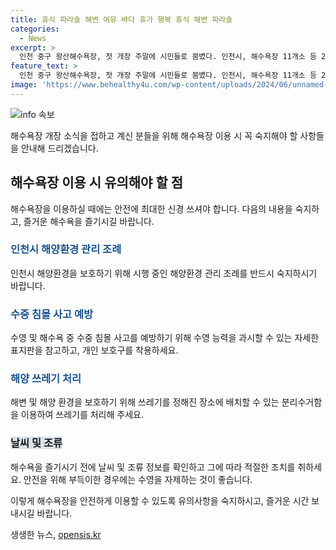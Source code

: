 ```yaml
---
title: 휴식 파라솔 해변 여유 바다 휴가 행복 휴식 해변 파라솔
categories:
  - News
excerpt: >
  인천 중구 왕산해수욕장, 첫 개장 주말에 시민들로 붐볐다. 인천시, 해수욕장 11개소 등 29개소 순차 개장 중
feature_text: >
  인천 중구 왕산해수욕장, 첫 개장 주말에 시민들로 붐볐다. 인천시, 해수욕장 11개소 등 29개소 순차 개장 중
image: 'https://www.behealthy4u.com/wp-content/uploads/2024/06/unnamed-file.png'
---
```


<p><img src="https://www.behealthy4u.com/wp-content/uploads/2024/06/unnamed-file.png" alt="info 속보" /></p>

<p>해수욕장 개장 소식을 접하고 계신 분들을 위해 해수욕장 이용 시 꼭 숙지해야 할 사항들을 안내해 드리겠습니다.</p>

<h2 data-ke-size="size26">해수욕장 이용 시 유의해야 할 점</h2>

<p data-ke-size="size16">해수욕장을 이용하실 때에는 안전에 최대한 신경 쓰셔야 합니다. 다음의 내용을 숙지하고, 즐거운 해수욕을 즐기시길 바랍니다.</p>

<h3><b><span style="color: #1a5490;">인천시 해양환경 관리 조례</span></b></h3>

<p data-ke-size="size16">인천시 해양환경을 보호하기 위해 시행 중인 해양환경 관리 조례를 반드시 숙지하시기 바랍니다.</p>

<h3><b><span style="color: #1a5490;">수중 침몰 사고 예방</span></b></h3>

<p data-ke-size="size16">수영 및 해수욕 중 수중 침몰 사고를 예방하기 위해 수영 능력을 과시할 수 있는 자세한 표지판을 참고하고, 개인 보호구를 착용하세요.</p>

<h3><b><span style="color: #1a5490;">해양 쓰레기 처리</span></b></h3>

<p data-ke-size="size16">해변 및 해양 환경을 보호하기 위해 쓰레기를 정해진 장소에 배치할 수 있는 분리수거함을 이용하여 쓰레기를 처리해 주세요.</p>

<h3><span style="background-color: #21538527;"><b>날씨 및 조류</b></span></h3>

<p data-ke-size="size16">해수욕을 즐기시기 전에 날씨 및 조류 정보를 확인하고 그에 따라 적절한 조치를 취하세요. 안전을 위해 부득이한 경우에는 수영을 자제하는 것이 좋습니다.</p>

<p>이렇게 해수욕장을 안전하게 이용할 수 있도록 유의사항을 숙지하시고, 즐거운 시간 보내시길 바랍니다.</p>
생생한 뉴스, <a href="https://opensis.kr" rel="dofollow">opensis.kr</a>



